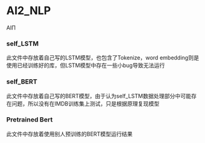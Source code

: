 # AI2_NLP
AIΠ

### self_LSTM
  此文件中存放着自己写的LSTM模型，也包含了Tokenize，word embedding则是使用已经训练好的库，但LSTM模型中存在一些小bug导致无法运行

### self_BERT
  此文件中存放着自己写的BERT模型，由于认为self_LSTM数据处理部分中可能存在问题，所以没有在IMDB训练集上测试，只是根据原理复现模型

### Pretrained Bert
  此文件中存放着使用别人预训练的BERT模型运行结果
